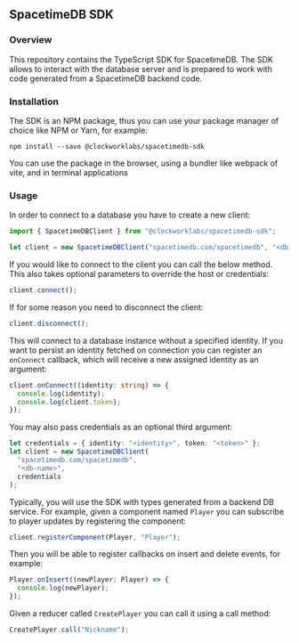 ## SpacetimeDB SDK

### Overview

This repository contains the TypeScript SDK for SpacetimeDB. The SDK allows to interact with the database server and is prepared to work with code generated from a SpacetimeDB backend code.

### Installation

The SDK is an NPM package, thus you can use your package manager of choice like NPM or Yarn, for example:

```
npm install --save @clockworklabs/spacetimedb-sdk
```

You can use the package in the browser, using a bundler like webpack of vite, and in terminal applications

### Usage

In order to connect to a database you have to create a new client:

```ts
import { SpacetimeDBClient } from "@clockworklabs/spacetimedb-sdk";

let client = new SpacetimeDBClient("spacetimedb.com/spacetimedb", "<db-name>");
```

If you would like to connect to the client you can call the below method. This also takes optional parameters to override the host or credentials:

```ts
client.connect();
```

If for some reason you need to disconnect the client:

```ts
client.disconnect();
```

This will connect to a database instance without a specified identity. If you want to persist an identity fetched on connection you can register an `onConnect` callback, which will receive a new assigned identity as an argument:

```ts
client.onConnect((identity: string) => {
  console.log(identity);
  console.log(client.token);
});
```

You may also pass credentials as an optional third argument:

```ts
let credentials = { identity: "<identity>", token: "<token>" };
let client = new SpacetimeDBClient(
  "spacetimedb.com/spacetimedb",
  "<db-name>",
  credentials
);
```

Typically, you will use the SDK with types generated from a backend DB service. For example, given a component named `Player` you can subscribe to player updates by registering the component:

```ts
client.registerComponent(Player, "Player");
```

Then you will be able to register callbacks on insert and delete events, for example:

```ts
Player.onInsert((newPlayer: Player) => {
  console.log(newPlayer);
});
```

Given a reducer called `CreatePlayer` you can call it using a call method:

```ts
CreatePlayer.call("Nickname");
```
